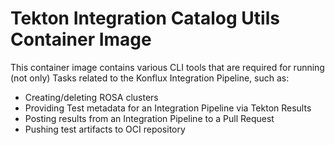 # Tekton Integration Catalog Utils Container Image

This container image contains various CLI tools that are required for running (not only) Tasks related to the Konflux Integration Pipeline, such as:
* Creating/deleting ROSA clusters
* Providing Test metadata for an Integration Pipeline via Tekton Results
* Posting results from an Integration Pipeline to a Pull Request
* Pushing test artifacts to OCI repository